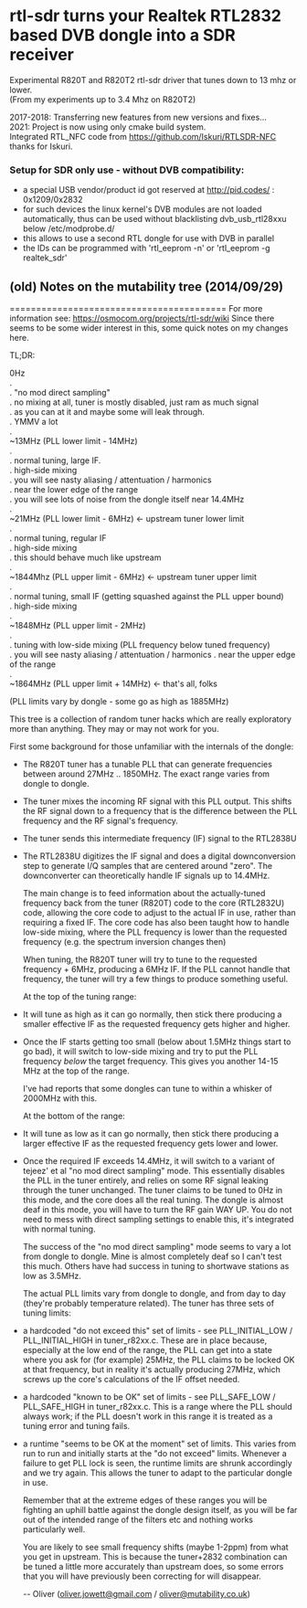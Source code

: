   rtl-sdr
  turns your Realtek RTL2832 based DVB dongle into a SDR receiver
  ======================================================================
  Experimental R820T and R820T2 rtl-sdr driver that tunes down to 13 mhz or lower.  
  (From my experiments up to 3.4 Mhz on R820T2)

  2017-2018: Transferring new features from new versions and fixes...  
  2021: Project is now using only cmake build system.  
  Integrated RTL_NFC code from https://github.com/Iskuri/RTLSDR-NFC  
  thanks for Iskuri.

  
  ### Setup for SDR only use - without DVB compatibility:

- a special USB vendor/product id got reserved at http://pid.codes/ : 0x1209/0x2832
- for such devices the linux kernel's DVB modules are not loaded automatically,
 thus can be used without blacklisting dvb_usb_rtl28xxu below /etc/modprobe.d/
- this allows to use a second RTL dongle for use with DVB in parallel
- the IDs can be programmed with 'rtl_eeprom -n' or 'rtl_eeprom -g realtek_sdr'  

## (old) Notes on the mutability tree (2014/09/29)
  =========================================
  For more information see:
  https://osmocom.org/projects/rtl-sdr/wiki 
  Since there seems to be some wider interest in this, some quick notes on
  my changes here.

  TL;DR:

  0Hz  
  .  
  .  "no mod direct sampling"  
  .  no mixing at all, tuner is mostly disabled, just ram as much signal  
  .  as you can at it and maybe some will leak through.  
  .  YMMV a lot  
  .  
  ~13MHz  (PLL lower limit - 14MHz)  
  .  
  .  normal tuning, large IF.  
  .  high-side mixing  
  .  you will see nasty aliasing / attentuation / harmonics  
  .  near the lower edge of the range  
  .  you will see lots of noise from the dongle itself near 14.4MHz  
  .  
  ~21MHz  (PLL lower limit - 6MHz)   <- upstream tuner lower limit  
  .  
  .  normal tuning, regular IF  
  .  high-side mixing  
  .  this should behave much like upstream  
  .  
  ~1844Mhz (PLL upper limit - 6MHz)  <- upstream tuner upper limit  
  .  
  .  normal tuning, small IF (getting squashed against the PLL upper bound)  
  .  high-side mixing  
  .  
  ~1848MHz (PLL upper limit - 2MHz)  
  .  
  .  tuning with low-side mixing (PLL frequency below tuned frequency)  
  .  you will see nasty aliasing / attentuation / harmonics
  .  near the upper edge of the range  
  .  
  ~1864MHz (PLL upper limit + 14MHz) <- that's all, folks  
  
  (PLL limits vary by dongle - some go as high as 1885MHz)

  This tree is a collection of random tuner hacks which are really exploratory
  more than anything. They may or may not work for you.

  First some background for those unfamiliar with the internals of the dongle:

* The R820T tuner has a tunable PLL that can generate frequencies between
  around 27MHz .. 1850MHz. The exact range varies from dongle to dongle.

* The tuner mixes the incoming RF signal with this PLL output. This shifts
  the RF signal down to a frequency that is the difference between the PLL
  frequency and the RF signal's frequency.

* The tuner sends this intermediate frequency (IF) signal to the RTL2838U

* The RTL2838U digitizes the IF signal and does a digital downconversion
  step to generate I/Q samples that are centered around "zero". The
  downconverter can theoretically handle IF signals up to 14.4MHz.
  
  The main change is to feed information about the actually-tuned frequency back
  from the tuner (R820T) code to the core (RTL2832U) code, allowing the core
  code to adjust to the actual IF in use, rather than requiring a fixed IF. The
  core code has also been taught how to handle low-side mixing, where the PLL
  frequency is lower than the requested frequency (e.g. the spectrum inversion
  changes then)
  
  When tuning, the R820T tuner will try to tune to the requested frequency +
  6MHz, producing a 6MHz IF. If the PLL cannot handle that frequency, the tuner
  will try a few things to produce something useful.
  
  At the top of the tuning range:

* It will tune as high as it can go normally, then stick there producing a
  smaller effective IF as the requested frequency gets higher and higher.

* Once the IF starts getting too small (below about 1.5MHz things start to
  go bad), it will switch to low-side mixing and try to put the PLL frequency
  *below* the target frequency. This gives you another 14-15 MHz at the top
  of the range.
  
  I've had reports that some dongles can tune to within a whisker of 2000MHz
  with this.
  
  At the bottom of the range:

* It will tune as low as it can go normally, then stick there producing a
  larger effective IF as the requested frequency gets lower and lower.

* Once the required IF exceeds 14.4MHz, it will switch to a variant of tejeez'
  et al "no mod direct sampling" mode. This essentially disables the PLL in
  the tuner entirely, and relies on some RF signal leaking through the tuner
  unchanged. The tuner claims to be tuned to 0Hz in this mode, and the core
  does all the real tuning. The dongle is almost deaf in this mode, you will
  have to turn the RF gain WAY UP. You do not need to mess with direct sampling
  settings to enable this, it's integrated with normal tuning.
  
  The success of the "no mod direct sampling" mode seems to vary a lot from dongle
  to dongle. Mine is almost completely deaf so I can't test this much. Others have
  had success in tuning to shortwave stations as low as 3.5MHz.
  
  The actual PLL limits vary from dongle to dongle, and from day to day (they're
  probably temperature related). The tuner has three sets of tuning limits:

* a hardcoded "do not exceed this" set of limits - see PLL_INITIAL_LOW /
  PLL_INITIAL_HIGH in tuner_r82xx.c. These are in place because, especially at
  the low end of the range, the PLL can get into a state where you ask for (for
  example) 25MHz, the PLL claims to be locked OK at that frequency, but in
  reality it's actually producing 27MHz, which screws up the core's calculations
  of the IF offset needed.

* a hardcoded "known to be OK" set of limits - see PLL_SAFE_LOW / PLL_SAFE_HIGH
  in tuner_r82xx.c. This is a range where the PLL should always work; if the PLL
  doesn't work in this range it is treated as a tuning error and tuning fails.

* a runtime "seems to be OK at the moment" set of limits. This varies from run
  to run and initially starts at the "do not exceed" limits. Whenever a failure
  to get PLL lock is seen, the runtime limits are shrunk accordingly and we try
  again. This allows the tuner to adapt to the particular dongle in use.
  
  Remember that at the extreme edges of these ranges you will be fighting an uphill
  battle against the dongle design itself, as you will be far out of the intended
  range of the filters etc and nothing works particularly well.
  
  You are likely to see small frequency shifts (maybe 1-2ppm) from what you get in
  upstream. This is because the tuner+2832 combination can be tuned a little more
  accurately than upstream does, so some errors that you will have previously been
  correcting for will disappear.

  -- Oliver (oliver.jowett@gmail.com / oliver@mutability.co.uk)
